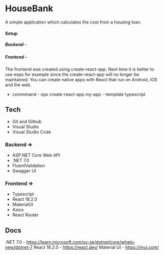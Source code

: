 # HouseBank
A simple application which calculates the cost from a housing loan.

#### Setup
##### Backend -

##### Frontend -
The frontend was created using create-react-app.
Next time it is better to use expo for example since the create-react-app will no longer be maintained. You can create native apps with React that run on Android, IOS and the web.
- commmand - npx create-react-app my-app --template typescript

## Tech
- Git and Github
- Visual Studio
- Visual Studio Code

### Backend =>
- ASP.NET Core Web API
- .NET 7.0
- FluentValidation
- Swagger UI

### Frontend =>
- Typescript
- React 18.2.0
- MaterialUI
- Axios
- React Router


## Docs
.NET 7.0 - https://learn.microsoft.com/sv-se/dotnet/core/whats-new/dotnet-7
React 18.2.0 - https://react.dev/
Material UI - https://mui.com/
